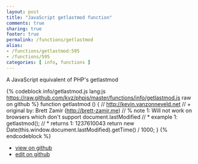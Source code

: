 ```yaml
---
layout: post
title: "JavaScript getlastmod function"
comments: true
sharing: true
footer: true
permalink: /functions/getlastmod
alias:
- /functions/getlastmod:595
- /functions/595
categories: [ info, functions ]
---
```

A JavaScript equivalent of PHP's getlastmod
<!-- more -->
{% codeblock info/getlastmod.js lang:js https://raw.github.com/kvz/phpjs/master/functions/info/getlastmod.js raw on github %}
function getlastmod () {
    // http://kevin.vanzonneveld.net
    // +   original by: Brett Zamir (http://brett-zamir.me)
    // %        note 1: Will not work on browsers which don't support document.lastModified
    // *     example 1: getlastmod();
    // *     returns 1: 1237610043
    return new Date(this.window.document.lastModified).getTime() / 1000;
}
{% endcodeblock %}
<ul>
 <li><a href="https://github.com/kvz/phpjs/blob/master/functions/info/getlastmod.js">view on github</a></li>
 <li><a href="https://github.com/kvz/phpjs/edit/master/functions/info/getlastmod.js">edit on github</a></li>
</ul>
